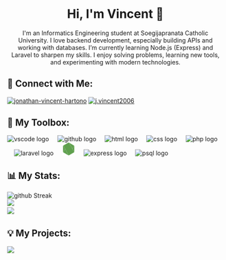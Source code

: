 <h1 align="center">Hi, I'm Vincent 👋</h1>
<p align="center">
  I'm an Informatics Engineering student at Soegijapranata Catholic University.
  I love backend development, especially building APIs and working with databases.
  I’m currently learning Node.js (Express) and Laravel to sharpen my skills.
  I enjoy solving problems, learning new tools, and experimenting with modern technologies.
</p>

<h2 align="left">🔗 Connect with Me:</h2>
<p align="left">
<a href="https://linkedin.com/in/jonathan-vincent-hartono" target="blank"><img align="center" src="https://raw.githubusercontent.com/rahuldkjain/github-profile-readme-generator/master/src/images/icons/Social/linked-in-alt.svg" alt="jonathan-vincent-hartono" height="30" width="40" /></a>
<a href="https://instagram.com/j.vincent2006" target="blank"><img align="center" src="https://raw.githubusercontent.com/rahuldkjain/github-profile-readme-generator/master/src/images/icons/Social/instagram.svg" alt="j.vincent2006" height="30" width="40" /></a>
</p>

<h2 align="left">🧰 My Toolbox:</h2>
<div align="left">
  <img src="https://cdn.jsdelivr.net/gh/devicons/devicon/icons/vscode/vscode-original.svg" height="30" alt="vscode logo"  />
  <img width="12" />
  <img src="https://github.com/CyrisXD/CyrisXD/raw/master/assets/Github.png" height="30" alt="github logo" />
  <img width="12" />
  <img src="https://cdn.jsdelivr.net/gh/devicons/devicon/icons/html5/html5-original.svg" height="30" alt="html logo"  />
  <img width="12" />
  <img src="https://cdn.jsdelivr.net/gh/devicons/devicon/icons/css3/css3-original.svg" height="30" alt="css logo"  />
  <img width="12" />
  <img src="https://cdn.jsdelivr.net/gh/devicons/devicon/icons/php/php-original.svg" height="30" alt="php logo"  />
  <img width="12" />
  <img src="https://cdn.jsdelivr.net/gh/devicons/devicon/icons/laravel/laravel-original.svg" height="30" alt="laravel logo"  />
  <img width="12" />
  <img src="https://raw.githubusercontent.com/devicons/devicon/1119b9f84c0290e0f0b38982099a2bd027a48bf1/icons/nodejs/nodejs-plain.svg" height="30" alt="node js logo"  />
  <img width="12" />
  <img src="https://github.com/CyrisXD/CyrisXD/raw/master/assets/ExpressJS.png" height="30" alt="express logo"  />
  <img width="12" />
  <img src="https://cdn.jsdelivr.net/gh/devicons/devicon/icons/postgresql/postgresql-original.svg" height="30" alt="psql logo"  />
  <img width="12" />
</div>

<h2 align="left">📊 My Stats:</h2>
<img src="https://github-readme-streak-stats.herokuapp.com?user=vinhartz06&theme=tokyonight" alt="github Streak" />
<br>
<img src="https://github-readme-stats.vercel.app/api?username=vinhartz06&theme=tokyonight&show_icons=true&hide_title=true" />
<br>
<img src="https://github-readme-stats.vercel.app/api/top-langs/?username=vinhartz06&theme=tokyonight&layout=donut&hide_title=true" />

<h2 align="left">💡 My Projects:</h2>
<a href="https://github.com/vinhartz06/s2c">
  <img src="https://github-readme-stats.vercel.app/api/pin/?username=vinhartz06&theme=tokyonight&repo=s2c" />
</a>
